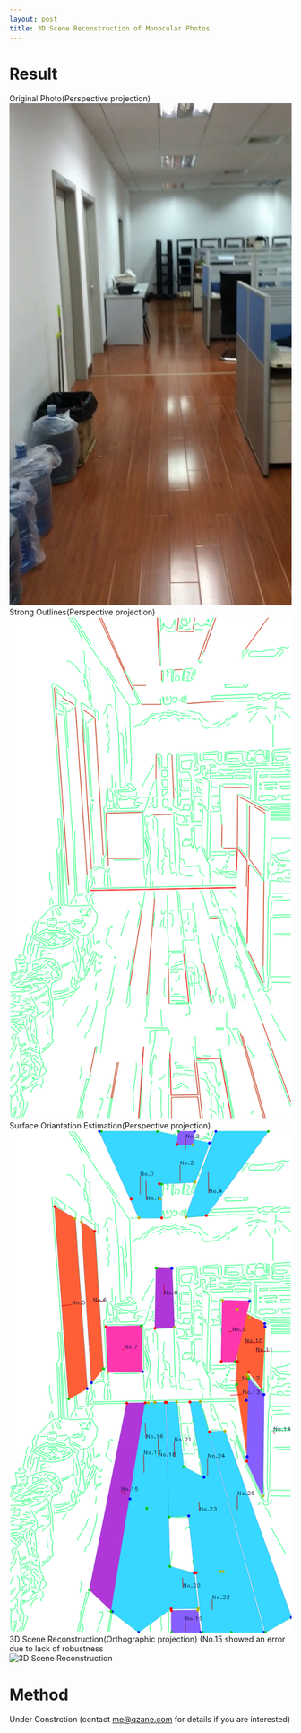 ```yaml
---
layout: post
title: 3D Scene Reconstruction of Monocular Photos
---
```


# Result
Original Photo(Perspective projection)  <br>
![Original Photo](/images/161208-3d-reconstruction-0.BMP "Original Photo")  <br>
Strong Outlines(Perspective projection)  <br>
![Strong Outlines](/images/161208-3d-reconstruction-1.bmp "Strong Outlines")  <br>
Surface Oriantation Estimation(Perspective projection)  <br>
![Surface Oriantation Estimation](/images/161208-3d-reconstruction-2.bmp "Surface Oriantation Estimation")  <br>
3D Scene Reconstruction(Orthographic projection)  (No.15 showed an error due to lack of robustness <br>
![3D Scene Reconstruction](/images/161208-3d-reconstruction-3.gif "3D Scene Reconstruction")  <br>

# Method 
Under Constrction
(contact me@qzane.com for details if you are interested)
